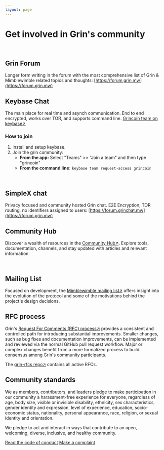 ```yaml
---
layout: page
---
```


# Get involved in Grin's community
<br>

## Grin Forum

Longer form writing in the forum with the most comprehensive list of Grin & Mimblewimble related topics and thoughts: [https://forum.grin.mw](https://forum.grin.mw)
<br>

## Keybase Chat
The main place for real time and asynch communication. End to end encrypted, works over TOR, and supports command line. [Grincoin team on keybase↗](https://keybase.io/team/grincoin)

### How to join
1. Install and setup keybase.
2. Join the grin community:
   * **From the app:** Select "Teams" >> "Join a team" and then type "grincoin"
   * **From the command line:** `keybase team request-access grincoin`
<br>

## SimpleX chat

Privacy focused and community hosted Grin chat. E2E Encryption, TOR routing, no identifiers assigned to users: [https://forum.grinchat.mw](https://forum.grin.mw)
<br>

## Community Hub

Discover a wealth of resources in the [Community Hub↗](https://grincc.mw/hub/). Explore tools, documentation, channels, and stay updated with articles and relevant information.

<br>

## Mailing List

Focused on development, the [Mimblewimble mailing list↗](https://lists.launchpad.net/mimblewimble/) offers insight into the evolution of the protocol and some of the motivations behind the project's design decisions.
<br>

## RFC process

Grin's [Request For Comments (RFC) process↗](https://github.com/mimblewimble/grin-rfcs/blob/master/text/0001-rfc-process.md) provides a consistent and controlled path for introducing substantial improvements. Smaller changes, such as bug fixes and documentation improvements, can be implemented and reviewed via the normal GitHub pull request workflow. Major or complex changes benefit from a more formalized process to build consensus among Grin's community participants.

The [grin-rfcs repo↗](https://github.com/mimblewimble/grin-rfcs) contains all active RFCs.
<br>


## Community standards

We as members, contributors, and leaders pledge to make participation in our community a harassment-free experience for everyone, regardless of age, body size, visible or invisible disability, ethnicity, sex characteristics, gender identity and expression, level of experience, education, socio-economic status,
nationality, personal appearance, race, religion, or sexual identity and orientation.

We pledge to act and interact in ways that contribute to an open, welcoming, diverse, inclusive, and healthy community.

<div>
   <a class="btn btn-bright" href="{{ 'policies/code_of_conduct' | relative_url }}">Read the code of conduct</a>
   <a class="btn btn-bright" href="mailto:grinmods@googlegroups.com">Make a complaint</a>
</div>
